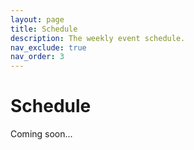 ```yaml
---
layout: page
title: Schedule
description: The weekly event schedule.
nav_exclude: true
nav_order: 3
---
```


# Schedule

Coming soon...

<!-- {% for schedule in site.schedules %}
{{ schedule }}
{% endfor %} -->
